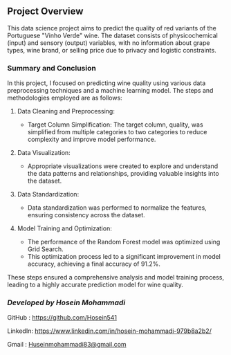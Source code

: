 ## Project Overview
This data science project aims to predict the quality of red variants of the Portuguese "Vinho Verde" wine. The dataset consists of physicochemical (input) and sensory (output) variables, with no information about grape types, wine brand, or selling price due to privacy and logistic constraints.

### Summary and Conclusion

In this project, I focused on predicting wine quality using various data preprocessing techniques and a machine learning model. The steps and methodologies employed are as follows:

1. Data Cleaning and Preprocessing:
   - Target Column Simplification: The target column, quality, was simplified from multiple categories to two categories to reduce complexity and improve model performance.

2. Data Visualization:
   - Appropriate visualizations were created to explore and understand the data patterns and relationships, providing valuable insights into the dataset.

3. Data Standardization:
   - Data standardization was performed to normalize the features, ensuring consistency across the dataset.

4. Model Training and Optimization:
   - The performance of the Random Forest model was optimized using Grid Search.
   - This optimization process led to a significant improvement in model accuracy, achieving a final accuracy of 91.2%.

These steps ensured a comprehensive analysis and model training process, leading to a highly accurate prediction model for wine quality.
### *Developed by Hosein Mohammadi*
GitHub : https://github.com/Hosein541

LinkedIn: https://www.linkedin.com/in/hosein-mohammadi-979b8a2b2/ 

Gmail : Huseinmohammadi83@gmail.com
